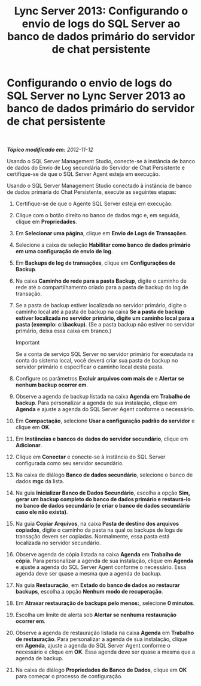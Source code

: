 ﻿---
title: 'Lync Server 2013: Configurando o envio de logs do SQL Server ao banco de dados primário do servidor de chat persistente'
TOCTitle: Configurando o envio de logs do SQL Server ao banco de dados primário do servidor de chat persistente
ms:assetid: 088ea1c2-d592-4a11-b3b8-f1e2f8beae93
ms:mtpsurl: https://technet.microsoft.com/pt-br/library/JJ204653(v=OCS.15)
ms:contentKeyID: 49305803
ms.date: 05/19/2016
mtps_version: v=OCS.15
ms.translationtype: HT
---

# Configurando o envio de logs do SQL Server no Lync Server 2013 ao banco de dados primário do servidor de chat persistente

 

_**Tópico modificado em:** 2012-11-12_

Usando o SQL Server Management Studio, conecte-se à instância de banco de dados do Envio de Log secundária do Servidor de Chat Persistente e certifique-se de que o SQL Server Agent esteja em execução.

Usando o SQL Server Management Studio conectado à instância de banco de dados primária do Chat Persistente, execute as seguintes etapas:

1.  Certifique-se de que o Agente SQL Server esteja em execução.

2.  Clique com o botão direito no banco de dados mgc e, em seguida, clique em **Propriedades**.

3.  Em **Selecionar uma página**, clique em **Envio de Logs de Transações**.

4.  Selecione a caixa de seleção **Habilitar como banco de dados primário em uma configuração de envio de log**.

5.  Em **Backups de log de transações**, clique em **Configurações de Backup**.

6.  Na caixa **Caminho de rede para a pasta Backup**, digite o caminho de rede até o compartilhamento criado para a pasta de backup do log de transação.

7.  Se a pasta de backup estiver localizada no servidor primário, digite o caminho local até a pasta de backup na caixa **Se a pasta de backup estiver localizada no servidor primário, digite um caminho local para a pasta (exemplo: c:\\backup)**. (Se a pasta backup não estiver no servidor primário, deixa essa caixa em branco.)
    
    > [!important]  
    > Se a conta de serviço SQL Server no servidor primário for executada na conta do sistema local, você deverá criar sua pasta de backup no servidor primário e especificar o caminho local desta pasta.

8.  Configure os parâmetros **Excluir arquivos com mais de** e **Alertar se nenhum backup ocorrer em**.

9.  Observe a agenda de backup listada na caixa **Agenda** em **Trabalho de backup**. Para personalizar a agenda de sua instalação, clique em **Agenda** e ajuste a agenda do SQL Server Agent conforme o necessário.

10. Em **Compactação**, selecione **Usar a configuração padrão do servidor** e clique em **OK**.

11. Em **Instâncias e bancos de dados do servidor secundário**, clique em **Adicionar**.

12. Clique em **Conectar** e conecte-se à instância do SQL Server configurada como seu servidor secundário.

13. Na caixa de diálogo **Banco de dados secundário**, selecione o banco de dados **mgc** da lista.

14. Na guia **Inicializar Banco de Dados Secundário**, escolha a opção **Sim, gerar um backup completo do banco de dados primário e restaurá-lo no banco de dados secundário (e criar o banco de dados secundário caso ele não exista)**.

15. Na guia **Copiar Arquivos**, na caixa **Pasta de destino dos arquivos copiados**, digite o caminho da pasta na qual os backups de logs de transação devem ser copiadas. Normalmente, essa pasta está localizada no servidor secundário.

16. Observe agenda de cópia listada na caixa **Agenda** em **Trabalho de cópia**. Para personalizar a agenda de sua instalação, clique em **Agenda** e ajuste a agenda do SQL Server Agent conforme o necessário. Essa agenda deve ser quase a mesma que a agenda de backup.

17. Na guia **Restauração**, em **Estado do banco de dados ao restaurar backups**, escolha a opção **Nenhum modo de recuperação**.

18. Em **Atrasar restauração de backups pelo menos:**, selecione **0 minutos**.

19. Escolha um limite de alerta sob **Alertar se nenhuma restauração ocorrer em**.

20. Observe a agenda de restauração listada na caixa **Agenda** em **Trabalho de restauração**. Para personalizar a agenda de sua instalação, clique em **Agenda**, ajuste a agenda do SQL Server Agent conforme o necessário e clique em **OK**. Essa agenda deve ser quase a mesma que a agenda de backup.

21. Na caixa de diálogo **Propriedades do Banco de Dados**, clique em **OK** para começar o processo de configuração.


